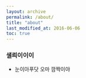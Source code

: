 ```yaml
---
layout: archive
permalink: /about/
title: "about"
last_modified_at: 2016-06-06
toc: true
---
```


### 샐릐이이이

* 눈이아푸닷
오마 깜짝이야 
